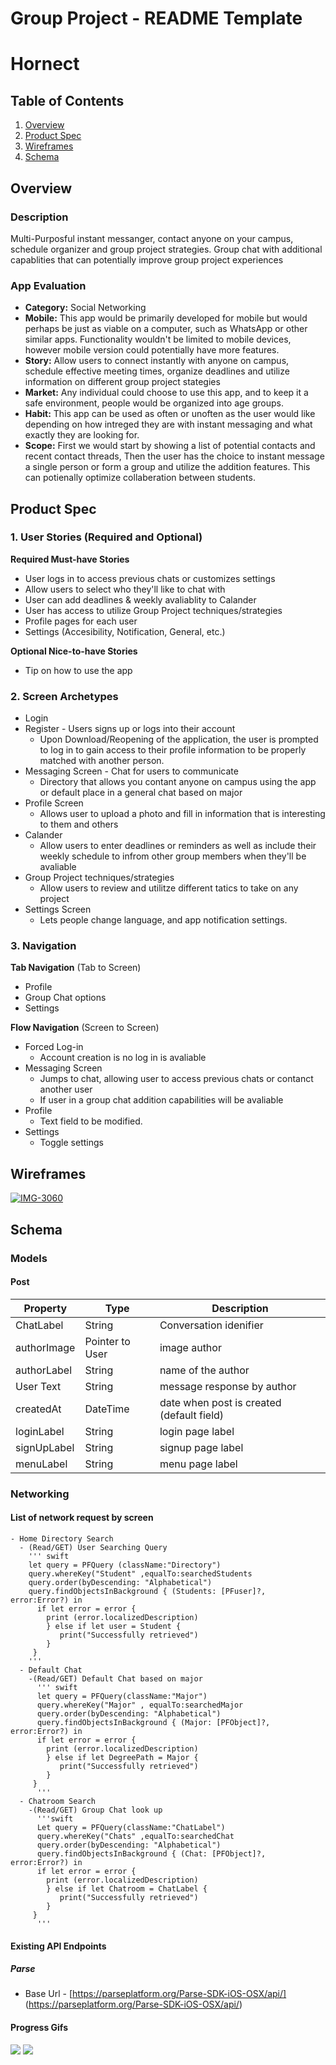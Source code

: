 Group Project - README Template
===

# Hornect

## Table of Contents
1. [Overview](#Overview)
1. [Product Spec](#Product-Spec)
1. [Wireframes](#Wireframes)
2. [Schema](#Schema)

## Overview
### Description
Multi-Purposful instant messanger, contact anyone on your campus, schedule organizer and group project strategies. Group chat with additional capablities  that can potentially improve group project experiences 

### App Evaluation
- **Category:** Social Networking
- **Mobile:** This app would be primarily developed for mobile but would perhaps be just as viable on a computer, such as WhatsApp or other similar apps. Functionality wouldn't be limited to mobile devices, however mobile version could potentially have more features.
- **Story:** Allow users to connect instantly with anyone on campus, schedule effective meeting times, organize deadlines and utilize information on different group project stategies
- **Market:** Any individual could choose to use this app, and to keep it a safe environment, people would be organized into age groups.
- **Habit:** This app can be used as often or unoften as the user would like depending on how intreged they are with instant messaging and what exactly they are looking for.
- **Scope:** First we would start by showing a list of potential contacts and recent contact threads, Then the user has the choice to instant message a single person or form a group and utilize the addition features. This can potienally optimize collaberation between students.

## Product Spec

### 1. User Stories (Required and Optional)

**Required Must-have Stories**

* User logs in to access previous chats or customizes settings
* Allow users to select who they'll like to chat with
* User can add deadlines & weekly avaliablity  to Calander
* User has access to utilize Group Project techniques/strategies 
* Profile pages for each user
* Settings (Accesibility, Notification, General, etc.)

**Optional Nice-to-have Stories**

* Tip on how to use the app

### 2. Screen Archetypes

* Login
* Register - Users signs up or logs into their account 
   * Upon Download/Reopening of the application, the user is prompted to log in to gain access to their profile information to be properly matched with another person.
* Messaging Screen - Chat for users to communicate
    * Directory that allows you contant anyone on campus using the app or default place in a general chat based on major 
* Profile Screen
    * Allows user to upload a photo and fill in information that is interesting to them and others 
* Calander
    * Allow users to enter deadlines or reminders as well as include their weekly schedule to infrom other group members when they'll be avaliable 
* Group Project techniques/strategies 
    * Allow users to review and utilitze different tatics to take on any project 
* Settings Screen
   * Lets people change language, and app notification settings. 
   
### 3. Navigation

**Tab Navigation** (Tab to Screen)
* Profile 
* Group Chat options 
* Settings 

**Flow Navigation** (Screen to Screen)
* Forced Log-in
    * Account creation is no log in is avaliable 
* Messaging Screen
    * Jumps to chat, allowing user to access previous chats or contanct another user
    * If  user in a group chat addition capabilities will be avaliable
* Profile 
    * Text field to be modified. 
* Settings 
    * Toggle settings
    
## Wireframes
<a href="https://ibb.co/4pxsRYD"><img src="https://i.ibb.co/kXF329r/IMG-3060.jpg" alt="IMG-3060" border="0"></a>

## Schema 
### Models
#### Post

   | Property      | Type     | Description |
   | ------------- | -------- | ------------|
   | ChatLabel     | String   | Conversation idenifier |
   | authorImage   | Pointer to User| image author |
   | authorLabel   | String   | name of the author |
   | User Text     | String   | message response by author |
   | createdAt     | DateTime | date when post is created (default field) |
   | loginLabel    | String   | login page label |
   | signUpLabel   | String   | signup page label |
   | menuLabel     | String   | menu page label |
   
   
### Networking
#### List of network request by screen 
    - Home Directory Search
      - (Read/GET) User Searching Query
        ''' swift
        let query = PFQuery (className:"Directory")
        query.whereKey("Student" ,equalTo:searchedStudents
        query.order(byDescending: "Alphabetical")
        query.findObjectsInBackground { (Students: [PFuser]?, error:Error?) in 
          if let error = error {
            print (error.localizedDescription)
            } else if let user = Student {
               print("Successfully retrieved")
            }
         }
        '''
      - Default Chat
        -(Read/GET) Default Chat based on major
          ''' swift
          let query = PFQuery(className:"Major")
          query.whereKey("Major" , equalTo:searchedMajor
          query.order(byDescending: "Alphabetical")
          query.findObjectsInBackground { (Major: [PFObject]?, error:Error?) in 
          if let error = error {
            print (error.localizedDescription)
            } else if let DegreePath = Major {
               print("Successfully retrieved")
            }
         }
          '''
      - Chatroom Search
        -(Read/GET) Group Chat look up
          '''swift
          Let query = PFQuery(className:"ChatLabel")
          query.whereKey("Chats" ,equalTo:searchedChat
          query.order(byDescending: "Alphabetical")
          query.findObjectsInBackground { (Chat: [PFObject]?, error:Error?) in 
          if let error = error {
            print (error.localizedDescription)
            } else if let Chatroom = ChatLabel {
               print("Successfully retrieved")
            }
         }
          '''
#### Existing API Endpoints
##### Parse
- Base Url - [https://parseplatform.org/Parse-SDK-iOS-OSX/api/] (https://parseplatform.org/Parse-SDK-iOS-OSX/api/)

#### Progress Gifs
<img src="http://g.recordit.co/4V1ZfiRVG3.gif"> <img src ="http://g.recordit.co/IOpYpcGEg4.gif">
       
   
